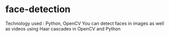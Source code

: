 # face-detection
Technology used : Python, OpenCV
You can detect faces in images as well as videos using Haar cascades in OpenCV and Python 
